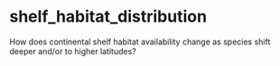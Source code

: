 # shelf_habitat_distribution
How does continental shelf habitat availability change as species shift deeper and/or to higher latitudes?
